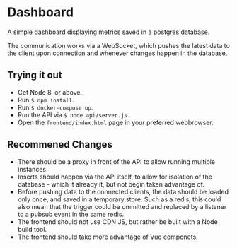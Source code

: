 Dashboard
=========

A simple dashboard displaying metrics saved in a postgres database.

The communication works via a WebSocket, which pushes the latest data to the client upon connection and whenever changes happen in the database.

Trying it out
-------------

- Get Node 8, or above.
- Run `$ npm install`.
- Run `$ docker-compose up`.
- Run the API via `$ node api/server.js`.
- Open the `frontend/index.html` page in your preferred webbrowser.

Recommened Changes
------------------

- There should be a proxy in front of the API to allow running multiple instances.
- Inserts should happen via the API itself, to allow for isolation of the database - which it already it, but not begin taken advantage of.
- Before pushing data to the connected clients, the data should be loaded only once, and saved in a temporary store. Such as a redis, this could also mean that the trigger could be ommitted and replaced by a listener to a pubsub event in the same redis.
- The frontend should not use CDN JS, but rather be built with a Node build tool.
- The frontend should take more advantage of Vue componets.
